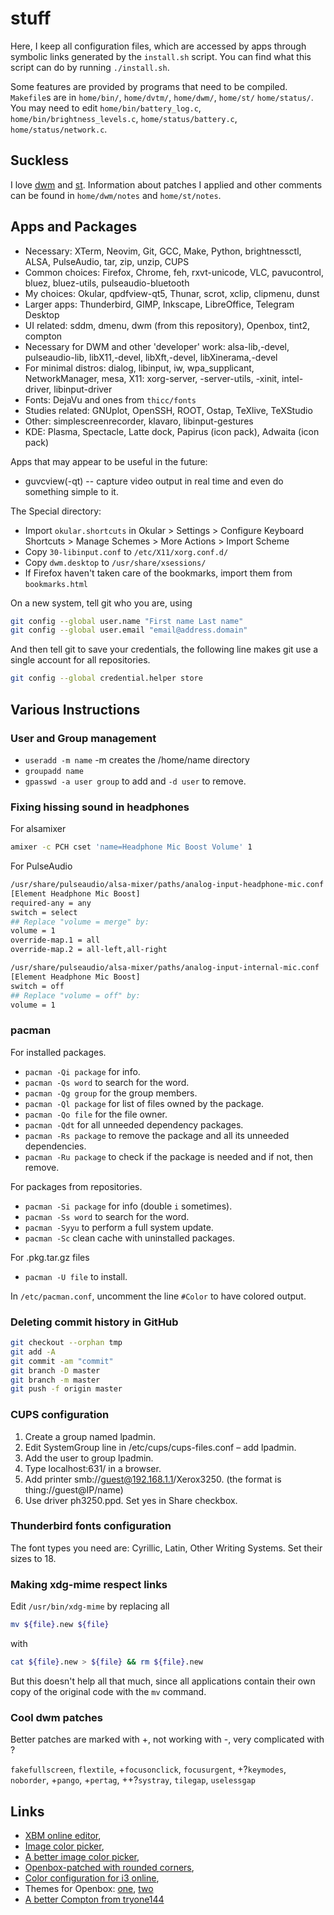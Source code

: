 # stuff

Here, I keep all configuration files, which are accessed by apps through 
symbolic links generated by the `install.sh` script. You can find what 
this script can do by running `./install.sh`.

Some features are provided by programs that need to be compiled. 
`Makefile`s are in `home/bin/`, `home/dvtm/`, `home/dwm/`, `home/st/` 
`home/status/`. You may need to edit `home/bin/battery_log.c`, 
`home/bin/brightness_levels.c`, `home/status/battery.c`, 
`home/status/network.c`.

## Suckless
I love [dwm](https://dwm.suckless.org) and 
[st](https://st.suckless.org). Information about patches I applied and 
other comments can be found in `home/dwm/notes` and `home/st/notes`.


## Apps and Packages

- Necessary: XTerm, Neovim, Git, GCC, Make, Python, brightnessctl, ALSA, PulseAudio, tar, zip, unzip, CUPS
- Common choices: Firefox, Chrome, feh, rxvt-unicode, VLC, pavucontrol, bluez, bluez-utils, pulseaudio-bluetooth
- My choices: Okular, qpdfview-qt5, Thunar, scrot, xclip, clipmenu, dunst
- Larger apps: Thunderbird, GIMP, Inkscape, LibreOffice, Telegram Desktop
- UI related: sddm, dmenu, dwm (from this repository), Openbox, tint2, compton
- Necessary for DWM and other 'developer' work: alsa-lib,-devel, pulseaudio-lib, libX11,-devel, libXft,-devel, libXinerama,-devel
- For minimal distros: dialog, libinput, iw, wpa\_supplicant, NetworkManager, mesa, X11: xorg-server, -server-utils, -xinit, intel-driver, libinput-driver
- Fonts: DejaVu and ones from `thicc/fonts`
- Studies related: GNUplot, OpenSSH, ROOT, Ostap, TeXlive, TeXStudio
- Other: simplescreenrecorder, klavaro, libinput-gestures
- KDE: Plasma, Spectacle, Latte dock, Papirus (icon pack), Adwaita (icon pack)

Apps that may appear to be useful in the future: 

- guvcview(-qt) -- capture video output in real time and even do something simple to it. 

The Special directory: 
- Import `okular.shortcuts` in Okular > Settings > Configure Keyboard Shortcuts > Manage Schemes > More Actions > Import Scheme 
- Copy `30-libinput.conf` to `/etc/X11/xorg.conf.d/`
- Copy `dwm.desktop` to `/usr/share/xsessions/`
- If Firefox haven't taken care of the bookmarks, import them from `bookmarks.html`

On a new system, tell git who you are, using 
``` bash
git config --global user.name "First name Last name"
git config --global user.email "email@address.domain"
```
And then tell git to save your credentials, the following line makes git use a single account for all repositories. 
``` bash
git config --global credential.helper store
```


## Various Instructions 
### User and Group management
- `useradd -m name` -m creates the /home/name directory
- `groupadd name` 
- `gpasswd -a user group` to add and `-d user` to remove. 


### Fixing hissing sound in headphones
For alsamixer
``` bash
amixer -c PCH cset 'name=Headphone Mic Boost Volume' 1
```
For PulseAudio
``` bash
/usr/share/pulseaudio/alsa-mixer/paths/analog-input-headphone-mic.conf
[Element Headphone Mic Boost]
required-any = any
switch = select
## Replace "volume = merge" by:
volume = 1
override-map.1 = all
override-map.2 = all-left,all-right

/usr/share/pulseaudio/alsa-mixer/paths/analog-input-internal-mic.conf
[Element Headphone Mic Boost]
switch = off
## Replace "volume = off" by:
volume = 1
```

### pacman
For installed packages. 

- `pacman -Qi package` for info.
- `pacman -Qs word` to search for the word. 
- `pacman -Qg group` for the group members.
- `pacman -Ql package` for list of files owned by the package. 
- `pacman -Qo file` for the file owner. 
- `pacman -Qdt` for all unneeded dependency packages. 
- `pacman -Rs package` to remove the package and all its unneeded dependencies. 
- `pacman -Ru package` to check if the package is needed and if not, then remove. 

For packages from repositories. 

- `pacman -Si package` for info (double `i` sometimes).
- `pacman -Ss word` to search for the word. 
- `pacman -Syyu` to perform a full system update. 
- `pacman -Sc` clean cache with uninstalled packages.

For .pkg.tar.gz files

- `pacman -U file` to install.

In `/etc/pacman.conf`, uncomment the line `#Color` to have colored output. 

### Deleting commit history in GitHub
``` bash
git checkout --orphan tmp
git add -A
git commit -am "commit"
git branch -D master
git branch -m master
git push -f origin master
```

### CUPS configuration
1. Create a group named lpadmin.
1. Edit SystemGroup line in /etc/cups/cups-files.conf – add lpadmin. 
1. Add the user to group lpadmin. 
1. Type localhost:631/ in a browser. 
1. Add printer smb://guest@192.168.1.1/Xerox3250. (the format is thing://guest@IP/name)
1. Use driver ph3250.ppd. Set yes in Share checkbox. 

### Thunderbird fonts configuration 
The font types you need are: Cyrillic, Latin, Other Writing Systems. Set their sizes to 18. 

### Making xdg-mime respect links
Edit `/usr/bin/xdg-mime` by replacing all 
``` bash
mv ${file}.new ${file} 
```
with
``` bash
cat ${file}.new > ${file} && rm ${file}.new
```
But this doesn't help all that much, since all applications contain their own copy of the original code with the `mv` command. 

### Cool dwm patches
Better patches are marked with +, not working with -, very complicated with ?

`fakefullscreen`, `flextile`, +`focusonclick`, `focusurgent`, +?`keymodes`, `noborder`, +`pango`, +`pertag`, ++?`systray`, `tilegap`, `uselessgap`

## Links
- [XBM online editor](https://xbm.jazzychad.net/),
- [Image color picker](https://html-color-codes.info/colors-from-image/),
- [A better image color picker](https://image-color.com/),
- [Openbox-patched with rounded corners](https://github.com/dylanaraps/openbox-patched),
- [Color configuration for i3 online](https://thomashunter.name/i3-configurator/),
- Themes for Openbox: [one](https://github.com/fikriomar16/OBTheme-Collections), [two](https://github.com/addy-dclxvi/openbox-theme-collections)
- [A better Compton from tryone144](https://github.com/tryone144/compton)




